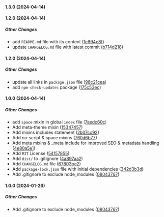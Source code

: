 #### 1.3.0 (2024-04-14)

#### 1.2.0 (2024-04-14)

##### Other Changes

*  add `README.md` file with its content ([1e894c8f](https://github.com/ZexLabs/pug-pire/commit/1e894c8f46643d2cbf3858fd2a97434496f043bc))
*  update `CHANGELOG.md` file with latest commit ([b714d218](https://github.com/ZexLabs/pug-pire/commit/b714d21840c813827779096f09235ed760825d4f))

#### 1.2.0 (2024-04-14)

##### Other Changes

*  update all links in `package.json` file ([98c21cea](https://github.com/ZexLabs/pug-pire/commit/98c21cea656b9acd985319465275335509d43ee0))
*  add `npm-check-updates` package ([175c53ec](https://github.com/ZexLabs/pug-pire/commit/175c53ec675f8a68f51aebd0ab516e8eddda373f))

#### 1.0.0 (2024-04-14)

##### Other Changes

*  add `space` mixin in global `index` file ([7aedc60c](https://gitlab.com/private-awesome-libraries/pug-js/pug-pire//commit/7aedc60c083448b42887d732b177bbe08f906a72))
*  Add meta-theme mixin ([15347457](https://gitlab.com/private-awesome-libraries/pug-js/pug-pire//commit/153474576d667dd1867cb4a4180af99d0fb5f410))
*  Add mixins includes statement ([2b07cc92](https://gitlab.com/private-awesome-libraries/pug-js/pug-pire//commit/2b07cc92c8910c3aea4bdbeb7b2bc9290bbfcf06))
*  Add no-script & space mixins ([760d6b77](https://gitlab.com/private-awesome-libraries/pug-js/pug-pire//commit/760d6b7768eee33da19c70991ab6c60daad731b2))
*  Add meta mixins & _meta include for improved SEO & metadata handling ([4e80a5e1](https://gitlab.com/private-awesome-libraries/pug-js/pug-pire//commit/4e80a5e1263f0a827380fc8761bf1a533507eced))
*  Add `MIT` License ([54157855](https://gitlab.com/private-awesome-libraries/pug-js/pug-pire//commit/54157855124fb1d91dcf8eb8ccede4893d05e1cc))
*  Add `dist/` to .gitignore ([4a897aa2](https://gitlab.com/private-awesome-libraries/pug-js/pug-pire//commit/4a897aa2f895fb693d2a7670d142bdc7c7dbcaee))
*  Add `CHANGELOG.md` file ([67803be2](https://gitlab.com/private-awesome-libraries/pug-js/pug-pire//commit/67803be210ca62931321086109d8f3268ef1a2a6))
*  Add `package-lock.json` file with initial dependencies ([342d3b3d](https://gitlab.com/private-awesome-libraries/pug-js/pug-pire//commit/342d3b3d8ba2452cd512abf571e315d8849e25f1))
*  Add .gitignore to exclude node_modules ([08043767](https://gitlab.com/private-awesome-libraries/pug-js/pug-pire//commit/08043767e00d22163c6c6a73ff20def91742c93d))

#### 1.0.0 (2024-01-26)

##### Other Changes

*  Add .gitignore to exclude node_modules ([08043767](https://gitlab.com/private-awesome-libraries/pug-js/pug-pire//commit/08043767e00d22163c6c6a73ff20def91742c93d))

